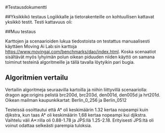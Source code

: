 #Testausdokumentti

##Yksikkikö testaus
Logiikkalle ja tietorakenteille on kohtuullisen kattavat yksikkö testit.
Testi kattavuus oli:

##Muu testaus

Karttojen ja scenaarioiden lukua tiedostoista on testattus manuaalisesti käyttäen Moving Ai Lab:sin karttoja https://www.movingai.com/benchmarks/dao/index.html.
Koska scenaatiot sisältävät myös lyhyimän polun oikean piduuden niiden käyttö on samana toiminut testeinä algoritmeille ja tällä tavalla löytyikin pari bugia.

## Algoritmien vertailu

Vertailin algoritmeja seuraavilla kartoilla ja niihin liittyvillä scenaariolla: dragon age:origins pelistä brc200d, brc203d, den001d, den005d ja hrt201d. Oikean mailman kaupunkikartat: Berlin_0_256 ja Berlin_0512

Testeissä osoittautui että A* oli keskimäärin 1.32 kertaa nopeampi kuin djikstra, kun taas A* oli keskimäärin 1,68 kertaa nopeampi kui djikstra. Vaihtelu väli A*:rilla oli 0.88-1.78 ja JPS:llä 1.25-2.18. Erityisesti JPS:ltä oli voinut odattaa selkeästi parempia tuloksia. 
